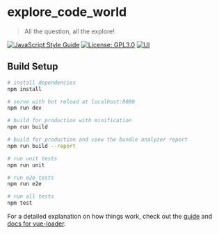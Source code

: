 # explore_code_world

> All the question, all the explore!

[![JavaScript Style Guide](https://img.shields.io/badge/code_style-standard-brightgreen.svg)](https://standardjs.com)
[![License: GPL3.0](https://img.shields.io/badge/License-GPL3.0-brightgreen.svg)](https://opensource.org/licenses/GPL-3.0)
[![UI](https://img.shields.io/badge/UI-tailwindcss-brightgreen.svg)](https://tailwindcss.com/)
## Build Setup

``` bash
# install dependencies
npm install

# serve with hot reload at localhost:8080
npm run dev

# build for production with minification
npm run build

# build for production and view the bundle analyzer report
npm run build --report

# run unit tests
npm run unit

# run e2e tests
npm run e2e

# run all tests
npm test
```

For a detailed explanation on how things work, check out the [guide](http://vuejs-templates.github.io/webpack/) and [docs for vue-loader](http://vuejs.github.io/vue-loader).
